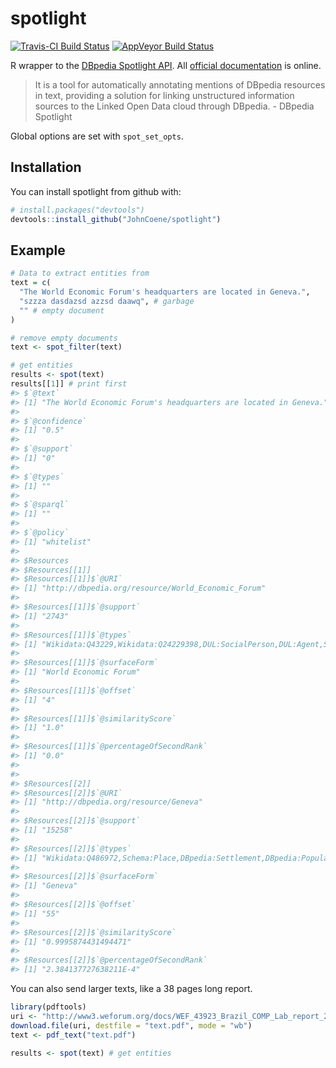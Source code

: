 
<!-- README.md is generated from README.Rmd. Please edit that file -->
spotlight
=========

[![Travis-CI Build Status](https://travis-ci.org/JohnCoene/spotlight.svg?branch=master)](https://travis-ci.org/JohnCoene/spotlight) [![AppVeyor Build Status](https://ci.appveyor.com/api/projects/status/github/JohnCoene/spotlight?branch=master&svg=true)](https://ci.appveyor.com/project/JohnCoene/spotlight)

R wrapper to the [DBpedia Spotlight API](http://www.dbpedia-spotlight.org/). All [official documentation](https://github.com/dbpedia-spotlight/dbpedia-spotlight-model) is online.

> It is a tool for automatically annotating mentions of DBpedia resources in text, providing a solution for linking unstructured information sources to the Linked Open Data cloud through DBpedia. - DBpedia Spotlight

Global options are set with `spot_set_opts`.

Installation
------------

You can install spotlight from github with:

``` r
# install.packages("devtools")
devtools::install_github("JohnCoene/spotlight")
```

Example
-------

``` r
# Data to extract entities from 
text = c(
  "The World Economic Forum's headquarters are located in Geneva.",
  "szzza dasdazsd azzsd daawq", # garbage
  "" # empty document
)

# remove empty documents
text <- spot_filter(text)

# get entities
results <- spot(text)
results[[1]] # print first
#> $`@text`
#> [1] "The World Economic Forum's headquarters are located in Geneva."
#> 
#> $`@confidence`
#> [1] "0.5"
#> 
#> $`@support`
#> [1] "0"
#> 
#> $`@types`
#> [1] ""
#> 
#> $`@sparql`
#> [1] ""
#> 
#> $`@policy`
#> [1] "whitelist"
#> 
#> $Resources
#> $Resources[[1]]
#> $Resources[[1]]$`@URI`
#> [1] "http://dbpedia.org/resource/World_Economic_Forum"
#> 
#> $Resources[[1]]$`@support`
#> [1] "2743"
#> 
#> $Resources[[1]]$`@types`
#> [1] "Wikidata:Q43229,Wikidata:Q24229398,DUL:SocialPerson,DUL:Agent,Schema:Organization,DBpedia:Organisation,DBpedia:Agent"
#> 
#> $Resources[[1]]$`@surfaceForm`
#> [1] "World Economic Forum"
#> 
#> $Resources[[1]]$`@offset`
#> [1] "4"
#> 
#> $Resources[[1]]$`@similarityScore`
#> [1] "1.0"
#> 
#> $Resources[[1]]$`@percentageOfSecondRank`
#> [1] "0.0"
#> 
#> 
#> $Resources[[2]]
#> $Resources[[2]]$`@URI`
#> [1] "http://dbpedia.org/resource/Geneva"
#> 
#> $Resources[[2]]$`@support`
#> [1] "15258"
#> 
#> $Resources[[2]]$`@types`
#> [1] "Wikidata:Q486972,Schema:Place,DBpedia:Settlement,DBpedia:PopulatedPlace,DBpedia:Place,DBpedia:Location"
#> 
#> $Resources[[2]]$`@surfaceForm`
#> [1] "Geneva"
#> 
#> $Resources[[2]]$`@offset`
#> [1] "55"
#> 
#> $Resources[[2]]$`@similarityScore`
#> [1] "0.9995874431494471"
#> 
#> $Resources[[2]]$`@percentageOfSecondRank`
#> [1] "2.384137727638211E-4"
```

You can also send larger texts, like a 38 pages long report.

``` r
library(pdftools)
uri <- "http://www3.weforum.org/docs/WEF_43923_Brazil_COMP_Lab_report_2018.pdf"
download.file(uri, destfile = "text.pdf", mode = "wb")
text <- pdf_text("text.pdf")

results <- spot(text) # get entities
```
